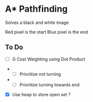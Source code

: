 # A* Pathfinding
 Solves a black and white image

Red pixel is the start
Blue pixel is the end

## To Do
- [ ] G Cost Weighting using Dot Product
- - [ ] Prioritize not turning
- - [ ] Prioritize turning towards end
- [X] Use heap to store open set ?
